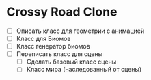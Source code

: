 # Crossy Road Clone 

- [ ] Описать класс для геометрии с анимацией
- [ ] Класс для Биомов
- [ ] Класс генератор биомов
- [ ] Переписать класс для сцены
    - [ ] Сделать базовый класс сцены
    - [ ] Класс мира (наследованный от сцены)
